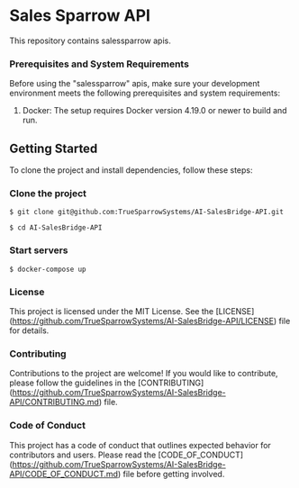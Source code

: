 # Sales Sparrow API

This repository contains salessparrow apis.

### Prerequisites and System Requirements

Before using the "salessparrow" apis, make sure your development environment meets the following prerequisites and system requirements:

1. Docker: The setup requires Docker version 4.19.0 or newer to build and run.

## Getting Started

To clone the project and install dependencies, follow these steps:

### Clone the project

```
$ git clone git@github.com:TrueSparrowSystems/AI-SalesBridge-API.git

$ cd AI-SalesBridge-API
```

### Start servers

```
$ docker-compose up
```
### License

This project is licensed under the MIT License. See the [LICENSE] (https://github.com/TrueSparrowSystems/AI-SalesBridge-API/LICENSE) file for details.

### Contributing

Contributions to the project are welcome! If you would like to contribute, please follow the guidelines in the [CONTRIBUTING] (https://github.com/TrueSparrowSystems/AI-SalesBridge-API/CONTRIBUTING.md) file.

### Code of Conduct

This project has a code of conduct that outlines expected behavior for contributors and users. Please read the [CODE_OF_CONDUCT] (https://github.com/TrueSparrowSystems/AI-SalesBridge-API/CODE_OF_CONDUCT.md) file before getting involved.